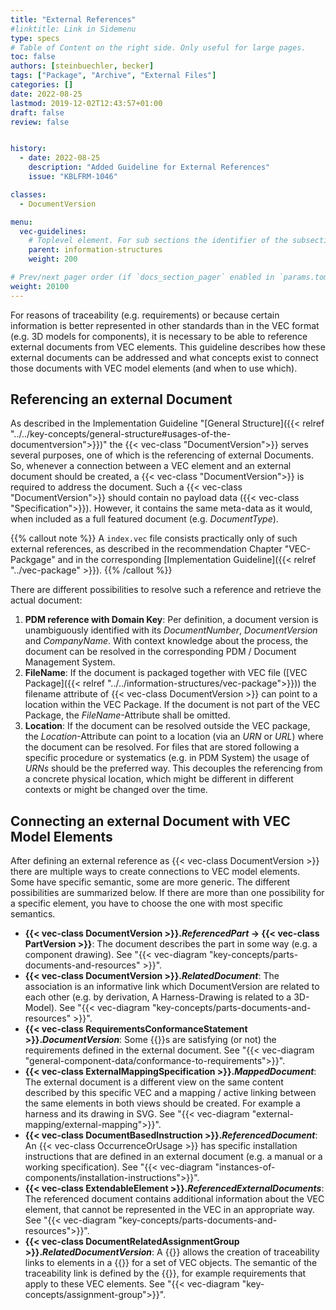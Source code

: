 ```yaml
---
title: "External References"
#linktitle: Link in Sidemenu
type: specs
# Table of Content on the right side. Only useful for large pages.
toc: false
authors: [steinbuechler, becker]
tags: ["Package", "Archive", "External Files"]
categories: []
date: 2022-08-25
lastmod: 2019-12-02T12:43:57+01:00
draft: false
review: false


history:
  - date: 2022-08-25
    description: "Added Guideline for External References"
    issue: "KBLFRM-1046"

classes:
  - DocumentVersion

menu:
  vec-guidelines:
    # Toplevel element. For sub sections the identifier of the subsection
    parent: information-structures
    weight: 200

# Prev/next pager order (if `docs_section_pager` enabled in `params.toml`)
weight: 20100
---
```

For reasons of traceability (e.g. requirements) or because certain information is better represented in other standards than in the VEC format (e.g. 3D models for components), it is necessary to be able to reference external documents from VEC elements. This guideline describes how these external documents can be addressed and what concepts exist to connect those documents with VEC model elements (and when to use which).

## Referencing an external Document

As described in the Implementation Guideline "[General Structure]({{< relref "../../key-concepts/general-structure#usages-of-the-documentversion">}})" the {{< vec-class "DocumentVersion">}} serves several purposes, one of which is the referencing of external Documents. So, whenever a connection between a VEC element and an external document should be created, a {{< vec-class "DocumentVersion">}} is required to address the document. Such a {{< vec-class "DocumentVersion">}} should contain no payload data ({{< vec-class "Specification">}}). However, it contains the same meta-data as it would, when included as a full featured document (e.g. _DocumentType_).

{{% callout note %}}
A `index.vec` file consists practically only of such external references, as described in the recommendation Chapter "VEC-Packgage" and in the corresponding [Implementation Guideline]({{< relref "../vec-package" >}}).
{{% /callout %}}

There are different possibilities to resolve such a reference and retrieve the actual document:

1. **PDM reference with Domain Key**: Per definition, a document version is unambiguously identified with its _DocumentNumber_, _DocumentVersion_ and _CompanyName_. With context knowledge about the process, the document can be resolved in the corresponding PDM / Document Management System.
2. **FileName**: If the document is packaged together with VEC file ([VEC Package]({{< relref "../../information-structures/vec-package">}})) the filename attribute of {{< vec-class DocumentVersion >}} can point to a location within the VEC Package. If the document is not part of the VEC Package, the _FileName_-Attribute shall be omitted.
3. **Location**: If the document can be resolved outside the VEC package, the _Location_-Attribute can point to a location (via an _URN_ or _URL_) where the document can be resolved. For files that are stored following a specific procedure or systematics (e.g. in PDM System) the usage of _URNs_ should be the preferred way. This decouples the referencing from a concrete physical location, which might be different in different contexts or might be changed over the time.

## Connecting an external Document with VEC Model Elements

After defining an external reference as {{< vec-class DocumentVersion >}} there are multiple ways to create connections to VEC model elements. Some have specific semantic, some are more generic. The different possibilities are summarized below. If there are more than one possibility for a specific element, you have to choose the one with most specific semantics.

* **{{< vec-class DocumentVersion >}}._ReferencedPart_ &rarr; {{< vec-class PartVersion >}}**: The document describes the part in some way (e.g. a component drawing). See "{{< vec-diagram "key-concepts/parts-documents-and-resources" >}}".
* **{{< vec-class DocumentVersion >}}._RelatedDocument_**: The association is an informative link which DocumentVersion are related to each other (e.g. by derivation, A Harness-Drawing is related to a 3D-Model). See "{{< vec-diagram "key-concepts/parts-documents-and-resources" >}}".
* **{{< vec-class RequirementsConformanceStatement >}}._DocumentVersion_**: Some {{<vec-class PartVersion >}}s are satisfying (or not) the requirements defined in the external document. See "{{< vec-diagram "general-component-data/conformance-to-requirements">}}".
* **{{< vec-class ExternalMappingSpecification >}}._MappedDocument_**: The external document is a different view on the same content described by this specific VEC and a mapping / active linking between the same elements in both views should be created. For example a harness and its drawing in SVG. See "{{< vec-diagram "external-mapping/external-mapping">}}".
* **{{< vec-class DocumentBasedInstruction >}}._ReferencedDocument_**: An {{< vec-class OccurrenceOrUsage >}} has specific installation instructions that are defined in an external document (e.g. a manual or a working specification). See "{{< vec-diagram "instances-of-components/installation-instructions">}}".
* **{{< vec-class ExtendableElement >}}._ReferencedExternalDocuments_**: The referenced document contains additional information about the VEC element, that cannot be represented in the VEC in an appropriate way. See "{{< vec-diagram "key-concepts/parts-documents-and-resources">}}".
* **{{< vec-class DocumentRelatedAssignmentGroup >}}._RelatedDocumentVersion_**: A {{<vec-class DocumentRelatedAssignmentGroup >}} allows the creation of traceability links to elements in a {{<vec-class DocumentVersion >}} for a set of VEC objects. The semantic of the traceability link is defined by the {{<vec-class DocumentRelationType >}}, for example requirements that apply to these VEC elements. See "{{< vec-diagram "key-concepts/assignment-group">}}".